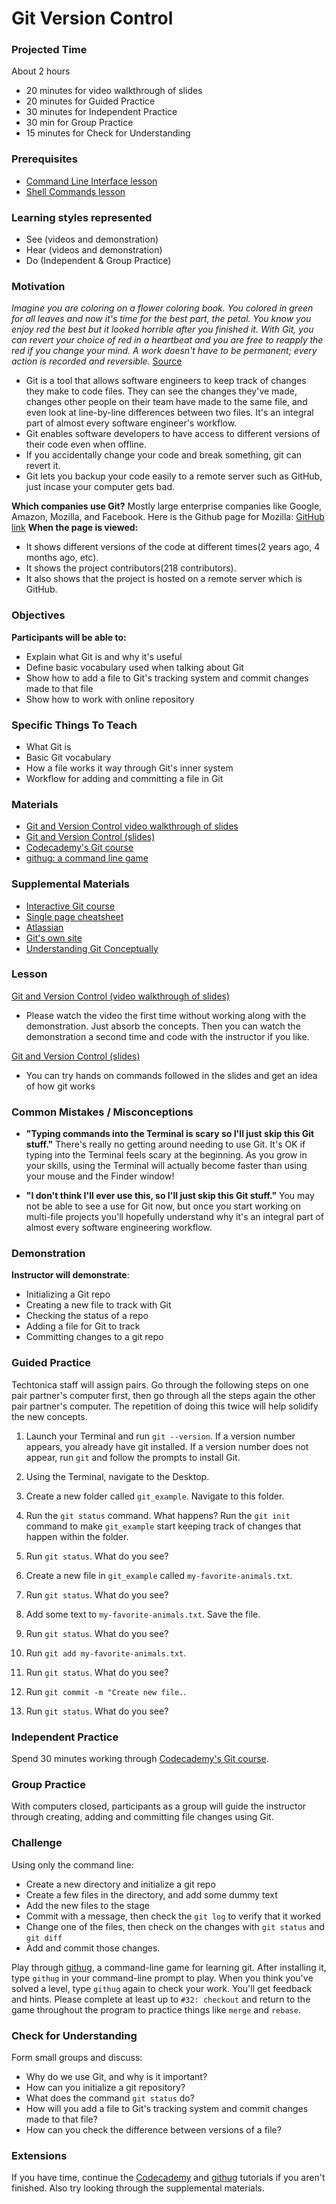 # Git Version Control

### Projected Time
About 2 hours
- 20 minutes for video walkthrough of slides
- 20 minutes for Guided Practice
- 30 minutes for Independent Practice
- 30 min for Group Practice
- 15 minutes for Check for Understanding

### Prerequisites
- [Command Line Interface lesson](/command-line/command-line-interface.md)
- [Shell Commands lesson](https://docs.google.com/presentation/d/1LuOLcpSAtNQlbULx9nWgXJNhgWQlfQ4nzLWQ0DuuPQk/edit?usp=sharing)

### Learning styles represented
- See (videos and demonstration)
- Hear (videos and demonstration)
- Do (Independent & Group Practice)

### Motivation
*Imagine you are coloring on a flower coloring book. You colored in green for all leaves and now it's time for the best part, the petal. You know you enjoy red the best but it looked horrible after you finished it. With Git, you can revert your choice of red in a heartbeat and you are free to reapply the red if you change your mind. A work doesn't have to be permanent; every action is recorded and reversible*. [Source](https://dev.to/maestromac/comment/him)

- Git is a tool that allows software engineers to keep track of changes they make to code files. They can see the changes they've made, changes other people on their team have made to the same file, and even look at line-by-line differences between two files. It's an integral part of almost every software engineer's workflow.
- Git enables software developers to have access to different versions of their code even when offline.
- If you accidentally change your code and break something, git can revert it.
- Git lets you backup your code easily to a remote server such as GitHub, just incase your computer gets bad.

**Which companies use Git?** 
Mostly large enterprise companies like Google, Amazon, Mozilla, and Facebook.
Here is the Github page for Mozilla: [GitHub link](https://github.com/mozilla/thimble.mozilla.org)
**When the page is viewed:**
- It shows different versions of the code at different times(2 years ago, 4 months ago, etc).
- It shows the project contributors(218 contributors).
- It also shows that the project is hosted on a remote server which is GitHub.

### Objectives
**Participants will be able to:**
- Explain what Git is and why it's useful
- Define basic vocabulary used when talking about Git
- Show how to add a file to Git's tracking system and commit changes made to that file
- Show how to work with online repository

### Specific Things To Teach
- What Git is
- Basic Git vocabulary
- How a file works it way through Git's inner system
- Workflow for adding and committing a file in Git

### Materials
- [Git and Version Control video walkthrough of slides](https://drive.google.com/file/d/1aGTDeTi46DRoj88VSaDtGEoIue0PtuB3/view?usp=sharing)
- [Git and Version Control (slides)](https://docs.google.com/presentation/d/1znMOomkIkAkFKIz2e6t5tLpyzObKqOwfd90fsixSiec/edit?usp=sharing)
- [Codecademy's Git course](https://www.codecademy.com/learn/learn-git)
- [githug: a command line game](https://github.com/Gazler/githug)

### Supplemental Materials
- [Interactive Git course](https://try.github.io)
- [Single page cheatsheet](http://rogerdudler.github.io/git-guide/)
- [Atlassian](https://www.atlassian.com/git/tutorials)
- [Git's own site](https://git-scm.com/)
- [Understanding Git Conceptually](https://www.sbf5.com/~cduan/technical/git/)

### Lesson

[Git and Version Control (video walkthrough of slides)](https://drive.google.com/open?id=1t24FjEpcyL5KjUbYBQDt8dOSxwcctMWF)
* Please watch the video the first time without working along with the demonstration. Just absorb the concepts. Then you can watch the demonstration a second time and code with the instructor if you like.

[Git and Version Control (slides)](https://docs.google.com/presentation/d/1znMOomkIkAkFKIz2e6t5tLpyzObKqOwfd90fsixSiec/edit?usp=sharing)
* You can try hands on commands followed in the slides and get an idea of how git works

### Common Mistakes / Misconceptions

- **"Typing commands into the Terminal is scary so I'll just skip this Git stuff."** There's really no getting around needing to use Git. It's OK if typing into the Terminal feels scary at the beginning. As you grow in your skills, using the Terminal will actually become faster than using your mouse and the Finder window!

- **"I don't think I'll ever use this, so I'll just skip this Git stuff."** You may not be able to see a use for Git now, but once you start working on multi-file projects you'll hopefully understand why it's an integral part of almost every software engineering workflow.

### Demonstration
**Instructor will demonstrate**:
- Initializing a Git repo
- Creating a new file to track with Git
- Checking the status of a repo
- Adding a file for Git to track
- Committing changes to a git repo

### Guided Practice

Techtonica staff will assign pairs. Go through the following steps on one pair partner's computer first, then go through all the steps again the other pair partner's computer. The repetition of doing this twice will help solidify the new concepts.

1. Launch your Terminal and run `git --version`. If a version number appears, you already have git installed. If a version number does not appear, run `git` and follow the prompts to install Git.

2. Using the Terminal, navigate to the Desktop.

3. Create a new folder called `git_example`. Navigate to this folder.

4. Run the `git status` command. What happens? Run the `git init` command to make `git_example` start keeping track of changes that happen within the folder.

5. Run `git status`. What do you see?

6. Create a new file in `git_example` called `my-favorite-animals.txt`.

7. Run `git status`. What do you see?

8. Add some text to `my-favorite-animals.txt`. Save the file.

9. Run `git status`. What do you see?

10. Run `git add my-favorite-animals.txt`.

11. Run `git status`. What do you see?

12. Run `git commit -m "Create new file.`.

13. Run `git status`. What do you see?

### Independent Practice
Spend 30 minutes working through [Codecademy's Git course](https://www.codecademy.com/learn/learn-git).

### Group Practice
With computers closed, participants as a group will guide the instructor through creating, adding and committing file changes using Git. 

### Challenge
Using only the command line:
- Create a new directory and initialize a git repo
- Create a few files in the directory, and add some dummy text
- Add the new files to the stage
- Commit with a message, then check the `git log` to verify that it worked
- Change one of the files, then check on the changes with `git status` and `git diff`
- Add and commit those changes.

Play through [githug](https://github.com/Gazler/githug), a command-line game for learning git. After installing it, type `githug` in your command-line prompt to play. When you think you've solved a level, type `githug` again to check your work. You'll get feedback and hints. Please complete at least up to `#32: checkout` and return to the game throughout the program to practice things like `merge` and `rebase`.

### Check for Understanding
Form small groups and discuss:
- Why do we use Git, and why is it important?
- How can you initialize a git repository?
- What does the command `git status` do?
- How will you add a file to Git's tracking system and commit changes made to that file?
- How can you check the difference between versions of a file?

### Extensions
If you have time, continue the [Codecademy](https://www.codecademy.com/learn/learn-git) and [githug](https://github.com/Gazler/githug) tutorials if you aren't finished.  Also try looking through the supplemental materials.
